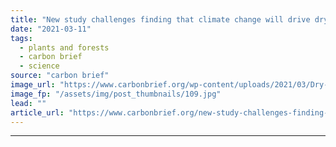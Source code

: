 ```yaml
---
title: "New study challenges finding that climate change will drive dryland expansion"
date: "2021-03-11"
tags: 
  - plants and forests
  - carbon brief
  - science
source: "carbon brief"
image_url: "https://www.carbonbrief.org/wp-content/uploads/2021/03/Dry-grassland-in-Madagascar-583x372.jpg"
image_fp: "/assets/img/post_thumbnails/109.jpg"
lead: ""
article_url: "https://www.carbonbrief.org/new-study-challenges-finding-that-climate-change-will-drive-dryland-expansion"
---
```


---
